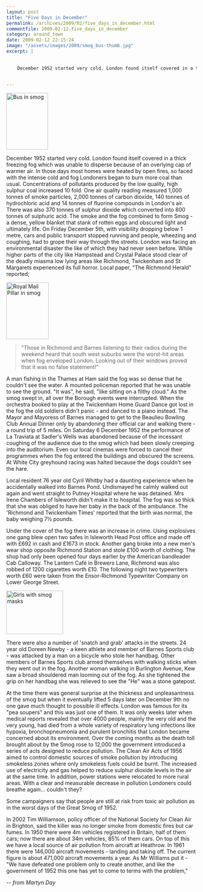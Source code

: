 ```yaml
---
layout: post
title: "Five Days in December"
permalink: /archives/2009/02/five_days_in_december.html
commentfile: 2009-02-12-five_days_in_december
category: around_town
date: 2009-02-12 22:15:24
image: "/assets/images/2009/smog_bus-thumb.jpg"
excerpt: |
    
    
    December 1952 started very cold. London found itself covered in a thick freezing fog which was unable to disperse because of an overlying cap of warmer air. In those days most homes were heated by open fires, so faced with the intense cold and fog Londoners began to burn more coal than usual. Concentrations of pollutants produced by the low quality, high sulphur coal increased 10 fold. One air quality reading measured 1,000 tonnes of smoke particles, 2,000 tonnes of carbon dioxide, 140 tonnes of hydrochloric acid and 14 tonnes of fluorine compounds in London's air. There was also 370 tonnes of sulphur dioxide which converted into 800 tonnes of sulphuric acid. The smoke and the fog combined to form Smog - a dense, yellow blanket that stank of rotten eggs and obscured light and ultimately life. On Friday December 5th, with visibility dropping below 1 metre, cars and public transport stopped running and people, wheezing and coughing, had to grope their way through the streets. London was facing an environmental disaster the like of which they had never seen before. While higher parts of the city like Hampstead and Crystal Palace stood clear of the deadly miasma low lying areas like Richmond, Twickenham and St Margarets experienced its full horror. Local paper, "The Richmond Herald" reported;
    

---
```


<a href="/assets/images/2009/smog_bus.jpg"><img src="/assets/images/2009/smog_bus-thumb.jpg" width="110" height="150" alt="Bus in smog" class="photo right" /></a>

December 1952 started very cold. London found itself covered in a thick freezing fog which was unable to disperse because of an overlying cap of warmer air. In those days most homes were heated by open fires, so faced with the intense cold and fog Londoners began to burn more coal than usual. Concentrations of pollutants produced by the low quality, high sulphur coal increased 10 fold. One air quality reading measured 1,000 tonnes of smoke particles, 2,000 tonnes of carbon dioxide, 140 tonnes of hydrochloric acid and 14 tonnes of fluorine compounds in London's air. There was also 370 tonnes of sulphur dioxide which converted into 800 tonnes of sulphuric acid. The smoke and the fog combined to form Smog - a dense, yellow blanket that stank of rotten eggs and obscured light and ultimately life. On Friday December 5th, with visibility dropping below 1 metre, cars and public transport stopped running and people, wheezing and coughing, had to grope their way through the streets. London was facing an environmental disaster the like of which they had never seen before. While higher parts of the city like Hampstead and Crystal Palace stood clear of the deadly miasma low lying areas like Richmond, Twickenham and St Margarets experienced its full horror. Local paper, "The Richmond Herald" reported;

<a href="/assets/images/2009/smog_pillar.jpg"><img src="/assets/images/2009/smog_pillar-thumb.jpg" width="112" height="150" alt="Royal Mail Pillar in smog"  class="photo right" /></a>

> "Those in Richmond and Barnes listening to their radios during the weekend heard that south west suburbs were the worst-hit areas when fog enveloped London. Looking out of their windows proved that it was no false statement!"

A man fishing in the Thames at Ham said the fog was so dense that he couldn't see the water. A mounted policeman reported that he was unable to see the ground. "It was", he said, "like sitting on a filthy cloud." As the smog swept in, all over the Borough events were interrupted. When the orchestra booked to play at the Twickenham Home Guard Dance got lost in the fog the old soldiers didn't panic - and danced to a piano instead. The Mayor and Mayoress of Barnes managed to get to the Beaulieu Bowling Club Annual Dinner only by abandoning their official car and walking there - a round trip of 5 miles. On Saturday 6 December 1952 the performance of La Traviata at Sadler's Wells was abandoned because of the incessant coughing of the audience due to the smog which had been slowly creeping into the auditorium. Even our local cinemas were forced to cancel their programmes when the fog entered the buildings and obscured the screens. At White City greyhound racing was halted because the dogs couldn't see the hare.

Local resident 76 year old Cyril Whitby had a daunting experience when he accidentally walked into Barnes Pond. Undismayed he calmly walked out again and went straight to Putney Hospital where he was detained. Mrs Irene Chambers of Isleworth didn't make it to hospital. The fog was so thick that she was obliged to have her baby in the back of the ambulance. The 'Richmond and Twickenham Times' reported that the birth was normal, the baby weighing 7&frac12; pounds.

Under the cover of the fog there was an increase in crime. Using explosives one gang blew open two safes in Isleworth Head Post office and made off with £692 in cash and £1673 in stock. Another gang broke into a new men's wear shop opposite Richmond Station and stole £100 worth of clothing. The shop had only been opened four days earlier by the American bandleader Cab Calloway. The Lantern Café in Brewers Lane, Richmond was also robbed of 1200 cigarettes worth £10. The following night two typewriters worth £60 were taken from the Ensor-Richmond Typewriter Company on Lower George Street.

<a href="/assets/images/2009/smog_masks.jpg"><img src="/assets/images/2009/smog_masks-thumb.jpg" width="150" height="115" alt="Girls with smog masks" class="photo right" /></a>

There were also a number of 'snatch and grab' attacks in the streets. 24 year old Doreen Newby - a keen athlete and member of Barnes Sports club - was attacked by a man on a bicycle who stole her handbag. Other members of Barnes Sports club armed themselves with walking sticks when they went out in the fog. Another woman walking in Burlington Avenue, Kew saw a broad shouldered man looming out of the fog. As she tightened the grip on her handbag she was relieved to see the "He" was a stone gatepost.

At the time there was general surprise at the thickness and unpleasantness of the smog but when it eventually lifted 5 days later on December 9th no one gave much thought to possible ill effects. London was famous for its "pea soupers" and this was just one of them. It was only weeks later when medical reports revealed that over 4000 people, mainly the very old and the very young, had died from a whole variety of respiratory lung infections like hypoxia, bronchopneumonia and purulent bronchitis that London became concerned about its environment. Over the coming months as the death toll brought about by the Smog rose to 12,000 the government introduced a series of acts designed to reduce pollution. The Clean Air Acts of 1956 aimed to control domestic sources of smoke pollution by introducing smokeless zones where only smokeless fuels could be burnt. The increased use of electricity and gas helped to reduce sulphur dioxide levels in the air at the same time. In addition, power stations were relocated to more rural areas. With a clear and measurable decrease in pollution Londoners could breathe again... couldn't they?

<div markdown="1" class="box">
Some campaigners say that people are still at risk from toxic air pollution as in the worst days of the Great Smog of 1952.

In 2002 Tim Williamson, policy officer of the National Society for Clean Air in Brighton, said the killer was no longer smoke from domestic fires but car fumes. In 1950 there were 4m vehicles registered in Britain, half of them cars; now there are about 34m vehicles, 85% of them cars. On top of this we have a local source of air pollution from aircraft at Heathrow. In 1961 there were 146,000 aircraft movements - landing and taking off. The current figure is about 471,000 aircraft movements a year. As Mr Williams put it - "We have defeated one problem only to create another, and like the government of 1952 this one has yet to come to terms with the problem,"

</div>
<cite>-- from Martyn Day</cite>

